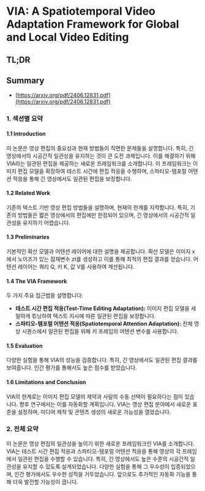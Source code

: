 # VIA: A Spatiotemporal Video Adaptation Framework for Global and Local Video Editing
## TL;DR
## Summary
- [https://arxiv.org/pdf/2406.12831.pdf](https://arxiv.org/pdf/2406.12831.pdf)

### 1. 섹션별 요약

#### 1.1 Introduction
이 논문은 영상 편집의 중요성과 현재 방법들이 직면한 문제들을 설명합니다. 특히, 긴 영상에서의 시공간적 일관성을 유지하는 것이 큰 도전 과제입니다. 이를 해결하기 위해 VIA라는 일관된 편집을 제공하는 새로운 프레임워크를 소개합니다. 이 프레임워크는 이미지 편집 모델을 확장하여 테스트 시간에 편집 적응을 수행하며, 스파티오-템포럴 어텐션 적응을 통해 긴 영상에서도 일관된 편집을 보장합니다.

#### 1.2 Related Work
기존의 텍스트 기반 영상 편집 방법들을 설명하며, 현재의 한계를 지적합니다. 특히, 기존의 방법들은 짧은 영상에서의 편집에만 한정되어 있으며, 긴 영상에서의 시공간적 일관성을 유지하기 어렵습니다.

#### 1.3 Preliminaries
기본적인 확산 모델과 어텐션 레이어에 대한 설명을 제공합니다. 확산 모델은 이미지 x에서 노이즈가 있는 잠재변수 zt를 생성하고 이를 통해 최적의 편집 결과를 얻습니다. 어텐션 레이어는 쿼리 Q, 키 K, 값 V를 사용하여 계산됩니다.

#### 1.4 The VIA Framework
두 가지 주요 접근법을 설명합니다:
- **테스트 시간 편집 적응(Test-Time Editing Adaptation):** 이미지 편집 모델을 세밀하게 튜닝하여 텍스트 지시에 따른 일관된 편집을 보장합니다.
- **스파티오-템포럴 어텐션 적응(Spatiotemporal Attention Adaptation):** 전체 영상 시퀀스에서 일관된 편집을 위해 키 프레임의 어텐션 변수를 사용합니다.

#### 1.5 Evaluation
다양한 실험을 통해 VIA의 성능을 검증합니다. 특히, 긴 영상에서도 일관된 편집 결과를 보여줍니다. 인간 평가를 통해서도 높은 점수를 받았습니다.

#### 1.6 Limitations and Conclusion
VIA의 한계로는 이미지 편집 모델의 제약과 사람의 수동 선택이 필요하다는 점이 있습니다. 향후 연구에서는 이를 자동화할 계획입니다. VIA는 영상 편집 분야에서 새로운 표준을 설정하며, 미디어 제작 및 콘텐츠 생성의 새로운 가능성을 열었습니다.

### 2. 전체 요약
이 논문은 영상 편집의 일관성을 높이기 위한 새로운 프레임워크인 VIA를 소개합니다. VIA는 테스트 시간 편집 적응과 스파티오-템포럴 어텐션 적응을 통해 영상의 각 프레임에서 일관된 편집을 수행할 수 있습니다. 특히, 긴 영상에서도 높은 수준의 시공간적 일관성을 유지할 수 있도록 설계되었습니다. 다양한 실험을 통해 그 우수성이 입증되었으며, 인간 평가에서도 우수한 성적을 거두었습니다. 앞으로도 추가적인 자동화 기능을 통해 더욱 발전할 가능성이 큽니다.